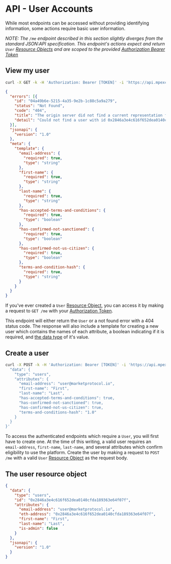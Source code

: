 # API - User Accounts

While most endpoints can be accessed without providing identifying information, some actions
require basic user information.

_NOTE: The `/me` endpoint described in this section slightly diverges from the standard JSON:API
specification. This endpoint's actions expect and return `User` [Resource Objects](https://jsonapi.org/format/1.0/#document-resource-objects)
and are scoped to the provided [Authorization Bearer Token](#api-authentication)_

## View my user

```bash
curl -X GET -k -H 'Authorization: Bearer [TOKEN]' -i 'https://api.mpexchange.io/me'
```
```json
{
  "errors": [{
    "id": "04a49b6e-5215-4a35-9e2b-1c88c5a9a279",
    "status": "Not Found",
    "code": "404",
    "title": "The origin server did not find a current representation for the target resource or is not willing to disclose that one exists.",
    "detail": "Could not find a user with id 0x2846a3e4c616f652dea0140cfda189363e64f07f."
  }],
  "jsonapi": {
    "version": "1.0"
  },
  "meta": {
    "template": {
      "email-address": {
        "required": true,
        "type": "string"
      },
      "first-name": {
        "required": true,
        "type": "string"
      },
      "last-name": {
        "required": true,
        "type": "string"
      },
      "has-accepted-terms-and-conditions": {
        "required": true,
        "type": "boolean"
      },
      "has-confirmed-not-sanctioned": {
        "required": true,
        "type": "boolean"
      },
      "has-confirmed-not-us-citizen": {
        "required": true,
        "type": "boolean"
      },
      "terms-and-condition-hash": {
        "required": true,
        "type": "string"
      }
    }
  }
}
```

If you've ever created a `User` [Resource Object](https://jsonapi.org/format/1.0/#document-resource-objects),
you can access it by making a request to `GET /me` with your [Authorization Token](#api-authentication).

This endpoint will either return the `User` or a not found error with a 404 status code. The
response will also include a template for creating a new user which contains the names of each
attribute, a boolean indicating if it is required, and [the data type](#api-data-types) of it's
value.

## Create a user

```bash
curl -X POST -k -H 'Authorization: Bearer [TOKEN]' -i 'https://api.mpexchange.io/me' --data '{
  "data": {
    "type": "users",
    "attributes": {
      "email-address": "user@marketprotocol.io",
      "first-name": "First",
      "last-name": "Last",
      "has-accepted-terms-and-conditions": true,
      "has-confirmed-not-sanctioned": true,
      "has-confirmed-not-us-citizen": true,
      "terms-and-conditions-hash": "1.0"
    }
  }
}'
```

To access the authenticated endpoints which require a `User`, you will first have to create one.
At the time of this writing, a valid user requires an `email-address`, `first-name`, `last-name`,
and several attributes which confirm eligibility to use the platform. Create the user by making a
request to `POST /me` with a valid `User` [Resource Object](https://jsonapi.org/format/1.0/#document-resource-objects)
as the request body.

## The user resource object

```json
{
  "data": {
    "type": "users",
    "id": "0x2846a3e4c616f652dea0140cfda189363e64f07f",
    "attributes": {
      "email-address": "user@marketprotocol.io",
      "eth-address": "0x2846a3e4c616f652dea0140cfda189363e64f07f",
      "first-name": "First",
      "last-name": "Last",
      "is-admin": false
    }
  },
  "jsonapi": {
    "version": "1.0"
  }
}
```

